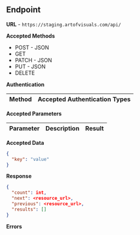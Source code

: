## Endpoint

**URL** - `https://staging.artofvisuals.com/api/`

**Accepted Methods**

- POST - JSON
- GET
- PATCH - JSON
- PUT - JSON
- DELETE

**Authentication**

| Method | Accepted Authentication Types |
| --- | --- |

**Accepted Parameters**

| Parameter | Description | Result |
| --- | --- | --- |

**Accepted Data**

```json
{
  "key": "value"
}
```

**Response**

```json
{
  "count": int,
  "next": <resource_url>,
  "previous": <resource_url>,
  "results": []
}
```

**Errors**

